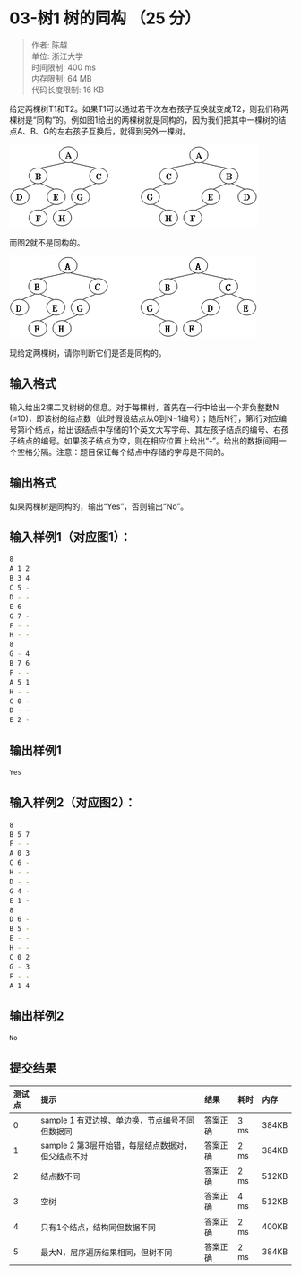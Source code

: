 03-树1 树的同构 （25 分）
==

>作者: 陈越</br>
单位: 浙江大学</br>
时间限制: 400 ms</br>
内存限制: 64 MB</br>
代码长度限制: 16 KB

给定两棵树T1和T2。如果T1可以通过若干次左右孩子互换就变成T2，则我们称两棵树是“同构”的。例如图1给出的两棵树就是同构的，因为我们把其中一棵树的结点A、B、G的左右孩子互换后，就得到另外一棵树。

![图1](Figure_1.jpg "图1")

而图2就不是同构的。

![图2](Figure_2.jpg "图2")

现给定两棵树，请你判断它们是否是同构的。

输入格式
--

输入给出2棵二叉树树的信息。对于每棵树，首先在一行中给出一个非负整数N (≤10)，即该树的结点数（此时假设结点从0到N−1编号）；随后N行，第i行对应编号第i个结点，给出该结点中存储的1个英文大写字母、其左孩子结点的编号、右孩子结点的编号。如果孩子结点为空，则在相应位置上给出“-”。给出的数据间用一个空格分隔。注意：题目保证每个结点中存储的字母是不同的。

输出格式
--

如果两棵树是同构的，输出“Yes”，否则输出“No”。

输入样例1（对应图1）：
--

```bash
8
A 1 2
B 3 4
C 5 -
D - -
E 6 -
G 7 -
F - -
H - -
8
G - 4
B 7 6
F - -
A 5 1
H - -
C 0 -
D - -
E 2 -
```

输出样例1
--

```bash
Yes
```

输入样例2（对应图2）：
--

```bash
8
B 5 7
F - -
A 0 3
C 6 -
H - -
D - -
G 4 -
E 1 -
8
D 6 -
B 5 -
E - -
H - -
C 0 2
G - 3
F - -
A 1 4
```

输出样例2
--

```bash
No
```

提交结果
--

|测试点|提示|结果|耗时|内存|
|:---|:---|:---|:---|:---|
|0|sample 1 有双边换、单边换，节点编号不同但数据同|答案正确|3 ms|384KB|
|1|sample 2 第3层开始错，每层结点数据对，但父结点不对|答案正确|2 ms|384KB|
|2|结点数不同|答案正确|2 ms|512KB|
|3|空树|答案正确|4 ms|512KB|
|4|只有1个结点，结构同但数据不同|答案正确|2 ms|400KB|
|5|最大N，层序遍历结果相同，但树不同|答案正确|2 ms|384KB|
